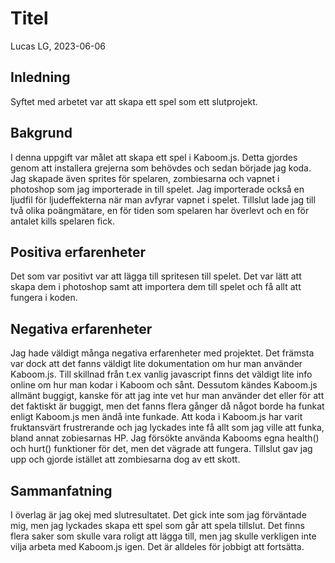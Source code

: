 # Titel

Lucas LG, 2023-06-06

## Inledning

Syftet med arbetet var att skapa ett spel som ett slutprojekt.

## Bakgrund

I denna uppgift var målet att skapa ett spel i Kaboom.js. Detta gjordes genom att installera grejerna som behövdes och sedan började jag koda. Jag skapade även sprites för spelaren, zombiesarna och vapnet i photoshop som jag importerade in till spelet. Jag importerade också en ljudfil för ljudeffekterna när man avfyrar vapnet i spelet. Tillslut lade jag till två olika poängmätare, en för tiden som spelaren har överlevt och en för antalet kills spelaren fick.

## Positiva erfarenheter

Det som var positivt var att lägga till spritesen till spelet. Det var lätt att skapa dem i photoshop samt att importera dem till spelet och få allt att fungera i koden.

## Negativa erfarenheter

Jag hade väldigt många negativa erfarenheter med projektet. Det främsta var dock att det fanns väldigt lite dokumentation om hur man använder Kaboom.js. Till skillnad från t.ex vanlig javascript finns det väldigt lite info online om hur man kodar i Kaboom och sånt. Dessutom kändes Kaboom.js allmänt buggigt, kanske för att jag inte vet hur man använder det eller för att det faktiskt är buggigt, men det fanns flera gånger då något borde ha funkat enligt Kaboom.js men ändå inte funkade. Att koda i Kaboom.js har varit fruktansvärt frustrerande och jag lyckades inte få allt som jag ville att funka, bland annat zobiesarnas HP. Jag försökte använda Kabooms egna health() och hurt() funktioner för det, men det vägrade att fungera. Tillslut gav jag upp och gjorde istället att zombiesarna dog av ett skott.

## Sammanfatning

I överlag är jag okej med slutresultatet. Det gick inte som jag förväntade mig, men jag lyckades skapa ett spel som går att spela tillslut. Det finns flera saker som skulle vara roligt att lägga till, men jag skulle verkligen inte vilja arbeta med Kaboom.js igen. Det är alldeles för jobbigt att fortsätta.